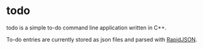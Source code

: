 todo
=========

todo is a simple to-do command line application written in C++.

To-do entries are currently stored as json files and parsed with [RapidJSON](https://github.com/miloyip/rapidjson).